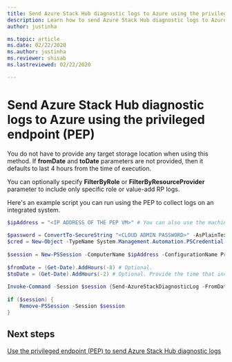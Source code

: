 ```yaml
---
title: Send Azure Stack Hub diagnostic logs to Azure using the privileged endpoint (PEP)
description: Learn how to send Azure Stack Hub diagnostic logs to Azure using the privileged endpoint (PEP).
author: justinha

ms.topic: article
ms.date: 02/22/2020
ms.author: justinha
ms.reviewer: shisab
ms.lastreviewed: 02/22/2020

---
```

# Send Azure Stack Hub diagnostic logs to Azure using the privileged endpoint (PEP)

You do not have to provide any target storage location when using this method. If **fromDate** and **toDate** parameters are not provided, then it defaults to last 4 hours from the time of execution. 

You can optionally specify **FilterByRole** or **FilterByResourceProvider** parameter to include only specific role or value-add RP logs. 

Here's an example script you can run using the PEP to collect logs on an integrated system. 


```powershell
$ipAddress = "<IP ADDRESS OF THE PEP VM>" # You can also use the machine name instead of IP address. 
 
$password = ConvertTo-SecureString "<CLOUD ADMIN PASSWORD>" -AsPlainText -Force 
$cred = New-Object -TypeName System.Management.Automation.PSCredential ("<DOMAIN NAME>\CloudAdmin", $password) 
 
$session = New-PSSession -ComputerName $ipAddress -ConfigurationName PrivilegedEndpoint -Credential $cred 
 
$fromDate = (Get-Date).AddHours(-8) # Optional. 
$toDate = (Get-Date).AddHours(-2) # Optional. Provide the time that includes the period for your issue 
 
Invoke-Command -Session $session {Send-AzureStackDiagnosticLog -FromDate $using:fromDate -ToDate $using:toDate} 
 
if ($session) { 
    Remove-PSSession -Session $session 
} 
```

## Next steps

[Use the privileged endpoint (PEP) to send Azure Stack Hub diagnostic logs](azure-stack-get-azurestacklog.md)
